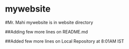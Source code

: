 # mywebsite

#Mr. Mahi mywebsite is in website directory

##Adding few more lines on README.md

##Added few more lines on Local Repository at 8:01AM IST